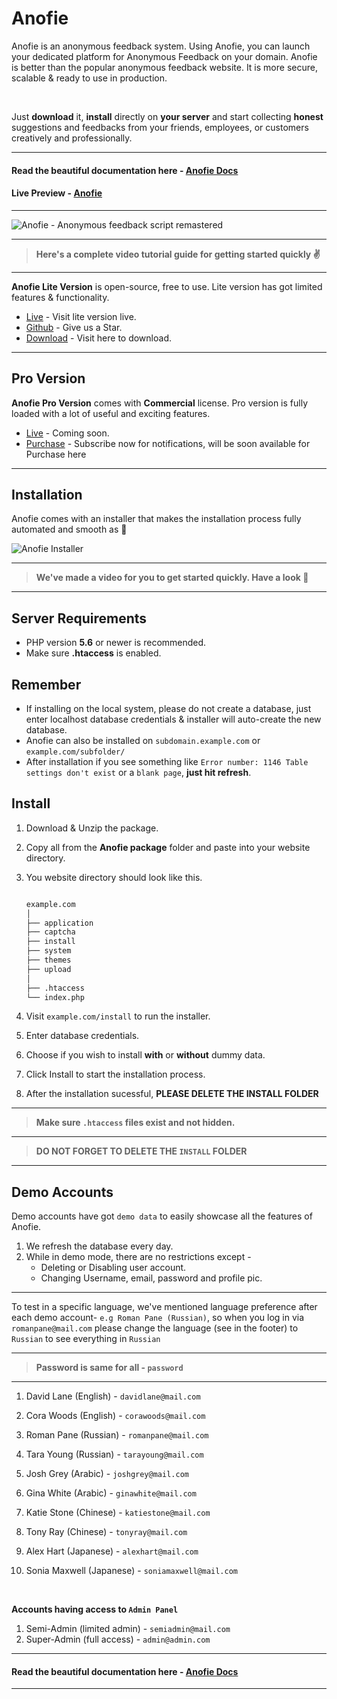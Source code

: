 # Anofie

Anofie is an anonymous feedback system. Using Anofie, you can launch your dedicated platform for Anonymous Feedback on your domain. Anofie is better than the popular anonymous feedback website. It is more secure, scalable & ready to use in production. 

<br>

Just **download** it, **install** directly on **your server** and start collecting **honest** suggestions and feedbacks from your friends, employees, or customers creatively and professionally.

---

#### Read the beautiful documentation here - [Anofie Docs](https://anofie-docs.classiebit.com)

#### Live Preview - [Anofie](https://anofie.classiebit.com)

---

![Anofie - Anonymous feedback script remastered](https://anofie-docs.classiebit.com/images/anofie-docs-banner-1.jpg "Anofie - Anonymous feedback script remastered")

---

> **Here's a complete video tutorial guide for getting started quickly ✌️**

---

**Anofie Lite Version** is open-source, free to use. Lite version has got limited features & functionality.

+ [Live](https://anofie.classiebit.com) - Visit lite version live.
+ [Github](https://github.com/classiebit/anofie) - Give us a Star.
+ [Download](https://classiebit.com/anofie) - Visit here to download.

---

## Pro Version

**Anofie Pro Version** comes with **Commercial** license. Pro version is fully loaded with a lot of useful and exciting features.

+ [Live](https://anofie.com) - Coming soon.
+ [Purchase](https://classiebit.com/anofie-pro) - Subscribe now for notifications, will be soon available for Purchase here

---

## Installation

Anofie comes with an installer that makes the installation process fully automated and smooth as 🍻


![Anofie Installer](https://anofie-docs.classiebit.com/images/anofie-free-installer-1.png "Anofie Installer Screenshot")


---

> **We've made a video for you to get started quickly. Have a look 💪**

---

## Server Requirements

* PHP version **5.6** or newer is recommended.
* Make sure **.htaccess** is enabled.


## Remember

* If installing on the local system, please do not create a database, just enter localhost database credentials & installer will auto-create the new database.
* Anofie can also be installed on `subdomain.example.com` or `example.com/subfolder/`
* After installation if you see something like `Error number: 1146 Table settings don't exist` or a `blank page`, **just hit refresh**.


## Install

1. Download & Unzip the package.
2. Copy all from the **Anofie package** folder and paste into your website directory.
3. You website directory should look like this.

    ```bash

    example.com
    │
    ├── application
    ├── captcha
    ├── install
    ├── system
    ├── themes
    ├── upload
    │
    ├── .htaccess
    └── index.php

    ```

4. Visit `example.com/install` to run the installer. 
5. Enter database credentials.
6. Choose if you wish to install **with** or **without** dummy data.
7. Click Install to start the installation process.
8. After the installation sucessful, **PLEASE DELETE THE INSTALL FOLDER**


---

> **Make sure `.htaccess` files exist and not hidden.**

---

> **DO NOT FORGET TO DELETE THE `INSTALL` FOLDER**

---

## Demo Accounts

Demo accounts have got `demo data` to easily showcase all the features of Anofie.

1. We refresh the database every day.
2. While in demo mode, there are no restrictions except -
    * Deleting or Disabling user account.
    * Changing Username, email, password and profile pic.

---

To test in a specific language, we've mentioned language preference after each demo account- 
`e.g Roman Pane (Russian)`, so when you log in via `romanpane@mail.com` please change the language (see in the footer) to `Russian` to see everything in `Russian`

---

> **Password is same for all - `password`**

---


1. David Lane (English)         - `davidlane@mail.com`
2. Cora Woods (English)         - `corawoods@mail.com`

3. Roman Pane (Russian)         - `romanpane@mail.com`
4. Tara Young (Russian)         - `tarayoung@mail.com`

5. Josh Grey (Arabic)           - `joshgrey@mail.com`
6. Gina White (Arabic)          - `ginawhite@mail.com`

7. Katie Stone (Chinese)        - `katiestone@mail.com`
8. Tony Ray (Chinese)           - `tonyray@mail.com`

9. Alex Hart (Japanese)         - `alexhart@mail.com`
10. Sonia Maxwell (Japanese)    - `soniamaxwell@mail.com`

<br>

**Accounts having access to `Admin Panel`**


1. Semi-Admin (limited admin)   - `semiadmin@mail.com`
2. Super-Admin (full access)    - `admin@admin.com`

---

#### Read the beautiful documentation here - [Anofie Docs](https://anofie-docs.classiebit.com)

---